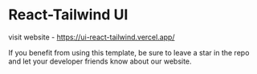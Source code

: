 # React-Tailwind UI

visit website - https://ui-react-tailwind.vercel.app/

If you benefit from using this template, be sure to leave a star in the repo and let your developer friends know about our website.
